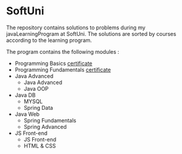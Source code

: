 # SoftUni
The repository contains solutions to problems during my javaLearningProgram at SoftUni.
The solutions are sorted by courses according to the learning program.


The program contains the following modules : 

- Programming Basics [certificate](https://softuni.bg/certificates/details/140089/040083a4)
- Programming Fundamentals [certificate](https://softuni.bg/certificates/details/148552/7e09709b)
- Java Advanced
  + Java Advanced
  + Java OOP
- Java DB
  + MYSQL
  + Spring Data
- Java Web
  + Spring Fundamentals
  + Spring Advanced
- JS Front-end
  + JS Front-end
  + HTML & CSS
 
  
